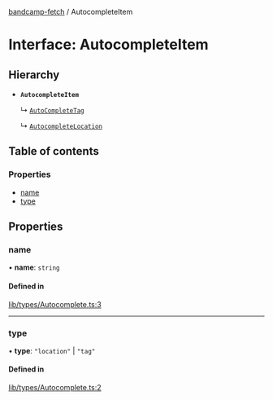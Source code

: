 [bandcamp-fetch](../README.md) / AutocompleteItem

# Interface: AutocompleteItem

## Hierarchy

- **`AutocompleteItem`**

  ↳ [`AutoCompleteTag`](AutoCompleteTag.md)

  ↳ [`AutocompleteLocation`](AutocompleteLocation.md)

## Table of contents

### Properties

- [name](AutocompleteItem.md#name)
- [type](AutocompleteItem.md#type)

## Properties

### name

• **name**: `string`

#### Defined in

[lib/types/Autocomplete.ts:3](https://github.com/patrickkfkan/bandcamp-fetch/blob/7815c68/src/lib/types/Autocomplete.ts#L3)

___

### type

• **type**: ``"location"`` \| ``"tag"``

#### Defined in

[lib/types/Autocomplete.ts:2](https://github.com/patrickkfkan/bandcamp-fetch/blob/7815c68/src/lib/types/Autocomplete.ts#L2)
